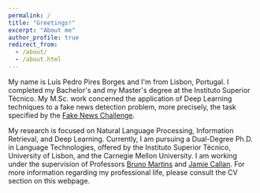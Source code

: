 ```yaml
---
permalink: /
title: "Greetings!"
excerpt: "About me"
author_profile: true
redirect_from: 
  - /about/
  - /about.html
---
```


My name is Luís Pedro Pires Borges and I'm from Lisbon, Portugal. I completed my Bachelor's and my Master's degree at the Instituto Superior Técnico. My M.Sc. work concerned the application of Deep Learning techniques to a fake news detection problem, more precisely, the task specified by the [Fake News Challenge](http://www.fakenewschallenge.org/).

My research is focused on Natural Language Processing, Information Retrieval, and Deep Learning. Currently, I am pursuing a Dual-Degree Ph.D. in Language Technologies, offered by the Instituto Superior Técnico, University of Lisbon, and the Carnegie Mellon University. I am working under the supervision of Professors [Bruno Martins](http://web.ist.utl.pt/bruno.g.martins/) and [Jamie Callan](http://www.cs.cmu.edu/~callan/). For more information regarding my professional life, please consult the CV section on this webpage.
